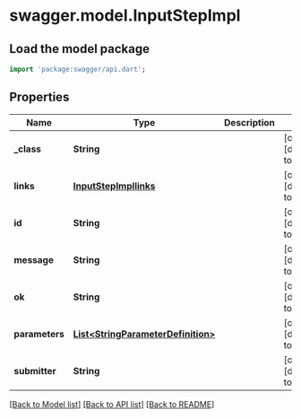 # swagger.model.InputStepImpl

## Load the model package
```dart
import 'package:swagger/api.dart';
```

## Properties
Name | Type | Description | Notes
------------ | ------------- | ------------- | -------------
**_class** | **String** |  | [optional] [default to null]
**links** | [**InputStepImpllinks**](InputStepImpllinks.md) |  | [optional] [default to null]
**id** | **String** |  | [optional] [default to null]
**message** | **String** |  | [optional] [default to null]
**ok** | **String** |  | [optional] [default to null]
**parameters** | [**List&lt;StringParameterDefinition&gt;**](StringParameterDefinition.md) |  | [optional] [default to []]
**submitter** | **String** |  | [optional] [default to null]

[[Back to Model list]](../README.md#documentation-for-models) [[Back to API list]](../README.md#documentation-for-api-endpoints) [[Back to README]](../README.md)


